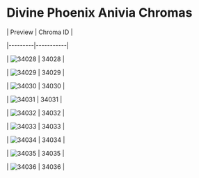# Divine Phoenix Anivia Chromas


| Preview | Chroma ID |

|---------|-----------|

| ![34028](https://raw.communitydragon.org/latest/plugins/rcp-be-lol-game-data/global/default/v1/champion-chroma-images/34/34028.png) | 34028 |

| ![34029](https://raw.communitydragon.org/latest/plugins/rcp-be-lol-game-data/global/default/v1/champion-chroma-images/34/34029.png) | 34029 |

| ![34030](https://raw.communitydragon.org/latest/plugins/rcp-be-lol-game-data/global/default/v1/champion-chroma-images/34/34030.png) | 34030 |

| ![34031](https://raw.communitydragon.org/latest/plugins/rcp-be-lol-game-data/global/default/v1/champion-chroma-images/34/34031.png) | 34031 |

| ![34032](https://raw.communitydragon.org/latest/plugins/rcp-be-lol-game-data/global/default/v1/champion-chroma-images/34/34032.png) | 34032 |

| ![34033](https://raw.communitydragon.org/latest/plugins/rcp-be-lol-game-data/global/default/v1/champion-chroma-images/34/34033.png) | 34033 |

| ![34034](https://raw.communitydragon.org/latest/plugins/rcp-be-lol-game-data/global/default/v1/champion-chroma-images/34/34034.png) | 34034 |

| ![34035](https://raw.communitydragon.org/latest/plugins/rcp-be-lol-game-data/global/default/v1/champion-chroma-images/34/34035.png) | 34035 |

| ![34036](https://raw.communitydragon.org/latest/plugins/rcp-be-lol-game-data/global/default/v1/champion-chroma-images/34/34036.png) | 34036 |